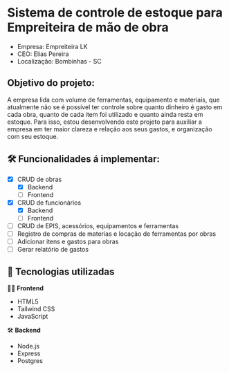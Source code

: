 # Sistema de controle de estoque para Empreiteira de mão de obra

- Empresa: Empreiteira LK
- CEO: Elias Pereira
- Localização: Bombinhas - SC

## Objetivo do projeto:

A empresa lida com volume de ferramentas, equipamento e materiais, que atualmente não se é possível ter controle sobre quanto dinheiro é gasto em cada obra, quanto de cada item foi utilizado e quanto ainda resta em estoque.
Para isso, estou desenvolvendo este projeto para auxiliar a empresa em ter maior clareza e relação aos seus gastos, e organização com seu estoque.

## 🛠️ Funcionalidades á implementar:

- [X] CRUD de obras
  - [X] Backend
  - [ ] Frontend
- [X] CRUD de funcionários
  - [X] Backend
  - [ ] Frontend
- [ ] CRUD de EPIS, acessórios, equipamentos e ferramentas
- [ ] Registro de compras de materias e locação de ferramentas por obras
- [ ] Adicionar itens e gastos para obras
- [ ] Gerar relatório de gastos

## 🧩 Tecnologias utilizadas

🧑‍💻 **Frontend**
- HTML5  
- Tailwind CSS  
- JavaScript

🛠️ **Backend**  
- Node.js  
- Express
- Postgres
